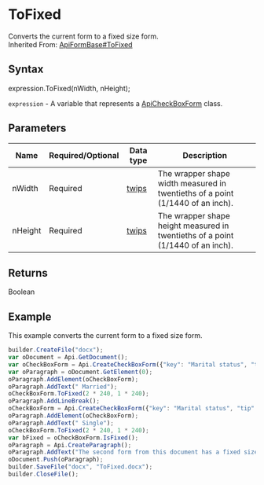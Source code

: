# ToFixed

Converts the current form to a fixed size form.<br>Inherited From: [ApiFormBase#ToFixed](../../ApiFormBase/Methods/ToFixed.md)

## Syntax

expression.ToFixed(nWidth, nHeight);

`expression` - A variable that represents a [ApiCheckBoxForm](../ApiCheckBoxForm.md) class.

## Parameters

| **Name** | **Required/Optional** | **Data type** | **Description** |
| ------------- | ------------- | ------------- | ------------- |
| nWidth | Required | [twips](../../../Enumerations/twips.md) | The wrapper shape width measured in twentieths of a point (1/1440 of an inch). |
| nHeight | Required | [twips](../../../Enumerations/twips.md) | The wrapper shape height measured in twentieths of a point (1/1440 of an inch). |

## Returns

Boolean

## Example

This example converts the current form to a fixed size form.

```javascript
builder.CreateFile("docx");
var oDocument = Api.GetDocument();
var oCheckBoxForm = Api.CreateCheckBoxForm({"key": "Marital status", "tip": "Specify your marital status", "required": true, "placeholder": "Marital status", "radio": true});
var oParagraph = oDocument.GetElement(0);
oParagraph.AddElement(oCheckBoxForm);
oParagraph.AddText(" Married");
oCheckBoxForm.ToFixed(2 * 240, 1 * 240);
oParagraph.AddLineBreak();
oCheckBoxForm = Api.CreateCheckBoxForm({"key": "Marital status", "tip": "Specify your marital status", "required": true, "placeholder": "Marital status", "radio": true});
oParagraph.AddElement(oCheckBoxForm);
oParagraph.AddText(" Single");
oCheckBoxForm.ToFixed(2 * 240, 1 * 240);
var bFixed = oCheckBoxForm.IsFixed();
oParagraph = Api.CreateParagraph();
oParagraph.AddText("The second form from this document has a fixed size: " + bFixed);
oDocument.Push(oParagraph);
builder.SaveFile("docx", "ToFixed.docx");
builder.CloseFile();
```
